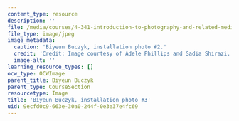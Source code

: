 ```yaml
---
content_type: resource
description: ''
file: /media/courses/4-341-introduction-to-photography-and-related-media-fall-2007/9ecfd0c9663e30a0244f0e3e37e4fc69_buczyk7.jpg
file_type: image/jpeg
image_metadata:
  caption: 'Biyeun Buczyk, installation photo #2.'
  credit: 'Credit: Image courtesy of Adele Phillips and Sadia Shirazi.'
  image-alt: ''
learning_resource_types: []
ocw_type: OCWImage
parent_title: Biyeun Buczyk
parent_type: CourseSection
resourcetype: Image
title: 'Biyeun Buczyk, installation photo #3'
uid: 9ecfd0c9-663e-30a0-244f-0e3e37e4fc69
---
```

